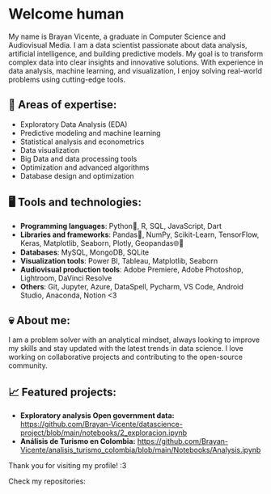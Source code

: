 # Welcome human
My name is Brayan Vicente, a graduate in Computer Science and Audiovisual Media. I am a data scientist passionate about data analysis, artificial intelligence, and building predictive models. My goal is to transform complex data into clear insights and innovative solutions. With experience in data analysis, machine learning, and visualization, I enjoy solving real-world problems using cutting-edge tools.

## 🚀 Areas of expertise:
- Exploratory Data Analysis (EDA)
- Predictive modeling and machine learning
- Statistical analysis and econometrics
- Data visualization
- Big Data and data processing tools
- Optimization and advanced algorithms
- Database design and optimization

## 🖥️ Tools and technologies:
- **Programming languages**: Python🐍, R, SQL, JavaScript, Dart
- **Libraries and frameworks**: Pandas🐼, NumPy, Scikit-Learn, TensorFlow, Keras, Matplotlib, Seaborn, Plotly, Geopandas🌐🐼
- **Databases**: MySQL, MongoDB, SQLite
- **Visualization tools**: Power BI, Tableau, Matplotlib, Seaborn
- **Audiovisual production tools**: Adobe Premiere, Adobe Photoshop, Lightroom, DaVinci Resolve
- **Others**: Git, Jupyter, Azure, DataSpell, Pycharm, VS Code, Android Studio, Anaconda, Notion <3

## 💀 About me:
I am a problem solver with an analytical mindset, always looking to improve my skills and stay updated with the latest trends in data science. I love working on collaborative projects and contributing to the open-source community.

## 📈 Featured projects:
- **Exploratory analysis Open government data:** https://github.com/Brayan-Vicente/datascience-project/blob/main/notebooks/2_exploracion.ipynb
- **Análisis de Turismo en Colombia:** https://github.com/Brayan-Vicente/analisis_turismo_colombia/blob/main/Notebooks/Analysis.ipynb

Thank you for visiting my profile! :3


Check my repositories:

